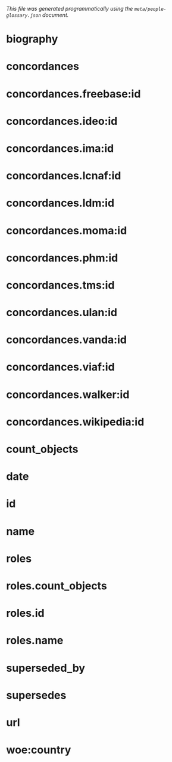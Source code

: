 _This file was generated programmatically using the `meta/people-glossary.json` document._

biography
==

concordances
==

concordances.freebase:id
==

concordances.ideo:id
==

concordances.ima:id
==

concordances.lcnaf:id
==

concordances.ldm:id
==

concordances.moma:id
==

concordances.phm:id
==

concordances.tms:id
==

concordances.ulan:id
==

concordances.vanda:id
==

concordances.viaf:id
==

concordances.walker:id
==

concordances.wikipedia:id
==

count_objects
==

date
==

id
==

name
==

roles
==

roles.count_objects
==

roles.id
==

roles.name
==

superseded_by
==

supersedes
==

url
==

woe:country
==

